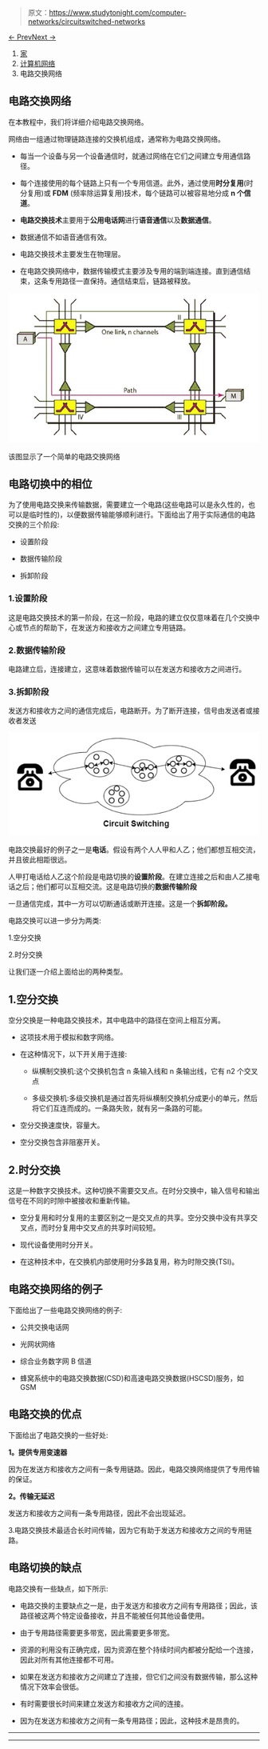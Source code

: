 > 原文：<https://www.studytonight.com/computer-networks/circuitswitched-networks>

[← Prev](/computer-networks/switching-in-computer-networks "Switching")[Next →](/computer-networks/messageswitched-networks "Message-Switched Networks")

<nav aria-label="breadcrumb">

1.  [家](/)
2.  [计算机网络](/computer-networks)
3.  电路交换网络

</nav>

<article>

# 电路交换网络

在本教程中，我们将详细介绍电路交换网络。

网络由一组通过物理链路连接的交换机组成，通常称为电路交换网络。

*   每当一个设备与另一个设备通信时，就通过网络在它们之间建立专用通信路径。

*   每个连接使用的每个链路上只有一个专用信道。此外，通过使用**时分复用**(时分复用)或 **FDM** (频率除运算复用)技术，每个链路可以被容易地分成 **n 个信道**。

*   **电路交换技术**主要用于**公用电话网**进行**语音通信**以及**数据通信**。

*   数据通信不如语音通信有效。

*   电路交换技术主要发生在物理层。

*   在电路交换网络中，数据传输模式主要涉及专用的端到端连接。直到通信结束，这条专用路径一直保持。通信结束后，链路被释放。

![](img/21e2308470c05dbbe826d1cbed3c96b8.png)

该图显示了一个简单的电路交换网络

## 电路切换中的相位

为了使用电路交换来传输数据，需要建立一个电路(这些电路可以是永久性的，也可以是临时性的)，以便数据传输能够顺利进行。下面给出了用于实际通信的电路交换的三个阶段:

*   设置阶段

*   数据传输阶段

*   拆卸阶段

### 1.设置阶段

这是电路交换技术的第一阶段，在这一阶段，电路的建立仅仅意味着在几个交换中心或节点的帮助下，在发送方和接收方之间建立专用链路。

### 2.数据传输阶段

电路建立后，连接建立，这意味着数据传输可以在发送方和接收方之间进行。

### 3.拆卸阶段

发送方和接收方之间的通信完成后，电路断开。为了断开连接，信号由发送者或接收者发送

![](img/58ecee02cda4723ffdf42d85d982546d.png)

电路交换最好的例子之一是**电话**。假设有两个人人甲和人乙；他们都想互相交流，并且彼此相距很远。

人甲打电话给人乙这个阶段是电路切换的**设置阶段**。在建立连接之后和由人乙接电话之后；他们都可以互相交流。这是电路切换的**数据传输阶段**

一旦通信完成，其中一方可以切断通话或断开连接。这是一个**拆卸阶段。**

电路交换可以进一步分为两类:

1.空分交换

2.时分交换

让我们逐一介绍上面给出的两种类型。

## 1.空分交换

空分交换是一种电路交换技术，其中电路中的路径在空间上相互分离。

*   这项技术用于模拟和数字网络。

*   在这种情况下，以下开关用于连接:

    *   纵横制交换机:这个交换机包含 n 条输入线和 n 条输出线，它有 n2 个交叉点

    *   多级交换机:多级交换机是通过首先将纵横制交换机分成更小的单元，然后将它们互连而成的。一条路失败，就有另一条路的可能。

*   空分交换速度快，容量大。

*   空分交换包含非阻塞开关。

## 2.时分交换

这是一种数字交换技术。这种切换不需要交叉点。在时分交换中，输入信号和输出信号在不同的时隙中被接收和重新传输。

*   空分复用和时分复用的主要区别之一是交叉点的共享。空分交换中没有共享交叉点，而时分复用中交叉点的共享时间较短。

*   现代设备使用时分开关。

*   在这种技术中，在交换机内部使用时分多路复用，称为时隙交换(TSI)。

## 电路交换网络的例子

下面给出了一些电路交换网络的例子:

*   公共交换电话网

*   光网状网络

*   综合业务数字网 B 信道

*   蜂窝系统中的电路交换数据(CSD)和高速电路交换数据(HSCSD)服务，如 GSM

## 电路交换的优点

下面给出了电路交换的一些好处:

**1。提供专用变速器**

因为在发送方和接收方之间有一条专用链路。因此，电路交换网络提供了专用传输的保证。

**2。传输无延迟**

发送方和接收方之间有一条专用路径，因此不会出现延迟。

3.电路交换技术最适合长时间传输，因为它有助于发送方和接收方之间的专用链路。

## 电路切换的缺点

电路交换有一些缺点，如下所示:

*   电路交换的主要缺点之一是，由于发送方和接收方之间有专用路径；因此，该路径被这两个特定设备接收，并且不能被任何其他设备使用。

*   由于专用路径需要更多带宽，因此需要更多带宽。

*   资源的利用没有正确完成，因为资源在整个持续时间内都被分配给一个连接，因此对所有其他连接都不可用。

*   如果在发送方和接收方之间建立了连接，但它们之间没有数据传输，那么这种情况下效率会很低。

*   有时需要很长时间来建立发送方和接收方之间的连接。

*   因为在发送方和接收方之间有一条专用路径；因此，这种技术是昂贵的。

</article>

* * *

* * *